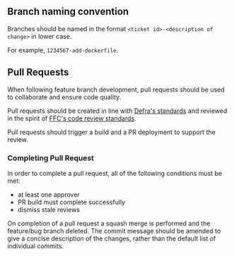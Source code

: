 ## Branch naming convention
Branches should be named in the format `<ticket id>-<description of change>` in lower case.

For example, `1234567-add-dockerfile`.

## Pull Requests
When following feature branch development, pull requests should be used to collaborate and ensure code quality.

Pull requests should be created in line with [Defra's standards](https://github.com/DEFRA/software-development-standards/blob/master/processes/pull_requests.md) and reviewed in the spirit of [FFC's code review standards](code-review.md).

Pull requests should trigger a build and a PR deployment to support the review.

### Completing Pull Request
In order to complete a pull request, all of the following conditions must be met:
- at least one approver
- PR build must complete successfully
- dismiss stale reviews

On completion of a pull request a squash merge is performed and the feature/bug branch deleted. The commit message should be amended to give a concise description of the changes, rather than the default list of individual commits.
